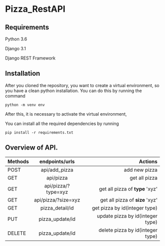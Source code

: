 




# Pizza_RestAPI



## Requirements

Python 3.6

Django 3.1

Django REST Framework

## Installation

After you cloned the repository, you want to create a virtual environment, so you have a clean python installation. You can do this by running the command

`python -m venv env`

After this, it is necessary to activate the virtual environment,

You can install all the required dependencies by running

`pip install -r requirements.txt`

## Overview of API.







| Methods		    | endpoints/urls         | Actions |
| ------------- |:-------------:| -----:|
| POST      | api/add_pizza | add new pizza |
| GET      | api/pizza      |   get all pizza |
| GET      | api/pizza/?type=xyz      |   get all pizza of **type** 'xyz' |
| GET      | api/pizza/?size=xyz      |   get all pizza of **size** 'xyz' | 
| GET | pizza_detail/id      |    get pizza by id(integer type) |
| PUT | pizza_update/id      |    update pizza by id(integer type) |
| DELETE | pizza_update/id      |    delete pizza by id(integer type) |



